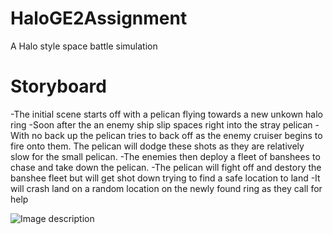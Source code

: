 # HaloGE2Assignment
A Halo style space battle simulation

# Storyboard
 -The initial scene starts off with a pelican flying towards a new unkown halo ring
 -Soon after the an enemy ship slip spaces right into the stray pelican
 -With no back up the pelican tries to back off as the enemy cruiser begins to fire onto them. The pelican will dodge these shots as they   are relatively slow for the small pelican.
 -The enemies then deploy a fleet of banshees to chase and take down the pelican.
 -The pelican will fight off and destory the banshee fleet but will get shot down trying to find a safe location to land
 -It will crash land on a random location on the newly found ring as they call for help
 
![Image description](https://raw.githubusercontent.com/TrippWasTaken/HaloGE2Assignment/master/Images/storyboard.png)
